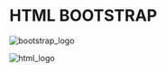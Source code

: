 # HTML BOOTSTRAP

![bootstrap_logo](png-clipart-bootstrap-full-logo-tech-companies.png)

![html_logo](Assets/png-transparent-html5-icon-•-html-social-network-icon.png)
